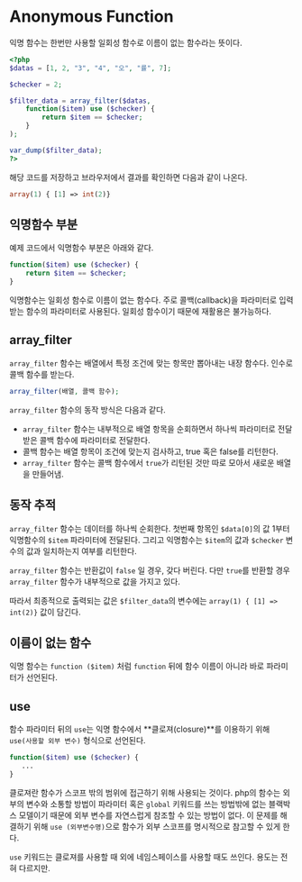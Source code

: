 # Anonymous Function

익명 함수는 한번만 사용할 일회성 함수로 이름이 없는 함수라는 뜻이다.

```php
<?php
$datas = [1, 2, "3", "4", "오", "률", 7];

$checker = 2;

$filter_data = array_filter($datas, 
    function($item) use ($checker) {
        return $item == $checker;
    }
);

var_dump($filter_data);
?>
```

해당 코드를 저장하고 브라우저에서 결과를 확인하면 다음과 같이 나온다.

```php
array(1) { [1] => int(2)}
```

## 익명함수 부분

예제 코드에서 익명함수 부분은 아래와 같다.

```PHP
function($item) use ($checker) {
    return $item == $checker;
}
```

익명함수는 일회성 함수로 이름이 없는 함수다. 주로 콜백(callback)을 파라미터로 입력받는 함수의 파라미터로 사용된다. 일회성 함수이기 때문에 재활용은 불가능하다.

## array_filter

`array_filter` 함수는 배열에서 특정 조건에 맞는 항목만 뽑아내는 내장 함수다. 인수로 콜백 함수를 받는다.

```php
array_filter(배열, 콜백 함수);
```

`array_filter` 함수의 동작 방식은 다음과 같다.

- `array_filter` 함수는 내부적으로 배열 항목을 순회하면서 하나씩 파라미터로 전달 받은 콜백 함수에 파라미터로 전달한다.
- 콜백 함수는 배열 항목이 조건에 맞는지 검사하고, true 혹은 false를 리턴한다.
- `array_filter` 함수는 콜백 함수에서 `true`가 리턴된 것만 따로 모아서 새로운 배열을 만들어냄.

## 동작 추적

`array_filter` 함수는 데이터를 하나씩 순회한다. 첫번째 항목인 `$data[0]`의 값 1부터 익명함수의 `$item` 파라미터에 전달된다. 그리고 익명함수는 `$item`의 값과 `$checker` 변수의 값과 일치하는지 여부를 리턴한다.

`array_filter` 함수는 반환값이 `false` 일 경우, 갖다 버린다. 다만 `true`를 반환할 경우 `array_filter` 함수가 내부적으로 값을 가지고 있다. 

따라서 최종적으로 출력되는 값은 `$filter_data`의 변수에는 `array(1) { [1] => int(2)}` 값이 담긴다.

## 이름이 없는 함수

익명 함수는 `function ($item)` 처럼 `function` 뒤에 함수 이름이 아니라 바로 파라미터가 선언된다.

## use

함수 파라미터 뒤의 `use`는 익명 함수에서 **클로져(closure)**를 이용하기 위해 `use(사용할 외부 변수)` 형식으로 선언된다.

```php
function($item) use ($checker) {
   ... 
}
```

클로져란 함수가 스코프 밖의 범위에 접근하기 위해 사용되는 것이다. php의 함수는 외부의 변수와 소통할 방법이 파라미터 혹은 `global` 키워드를 쓰는 방법밖에 없는 블랙박스 모델이기 때문에 외부 변수를 자연스럽게 참조할 수 있는 방법이 없다. 이 문제를 해결하기 위해 `use (외부변수명)`으로 함수가 외부 스코프를 명시적으로 참고할 수 있게 한다. 

`use` 키워드는 클로져를 사용할 때 외에 네임스페이스를 사용할 때도 쓰인다. 용도는 전혀 다르지만.